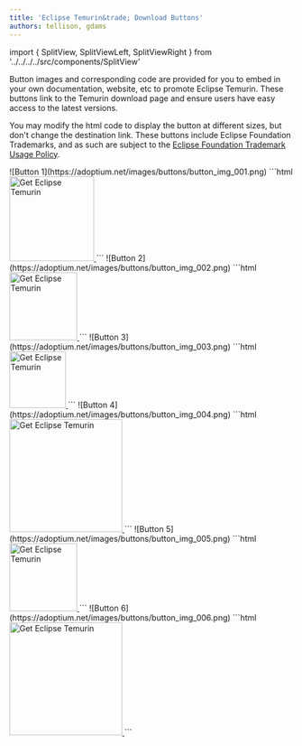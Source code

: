 ```yaml
---
title: 'Eclipse Temurin&trade; Download Buttons'
authors: tellison, gdams
---
```

import { SplitView, SplitViewLeft, SplitViewRight } from '../../../../src/components/SplitView'

Button images and corresponding code are provided for you to embed in your own documentation, website, etc to promote Eclipse Temurin. These buttons link to the Temurin download page and ensure users have easy access to the latest versions.

You may modify the html code to display the button at different sizes, but don't change the destination link. These buttons include Eclipse Foundation Trademarks, and as such are subject to the [Eclipse Foundation Trademark Usage Policy](https://www.eclipse.org/legal/logo_guidelines.php).

<SplitView>
    <SplitViewLeft>
        ![Button 1](https://adoptium.net/images/buttons/button_img_001.png)
    </SplitViewLeft>
    <SplitViewRight>
```html
<a href="https://adoptium.net/temurin?utm_medium=button">
  <img src="https://adoptium.net/images/buttons/button_img_001.png"
     alt="Get Eclipse Temurin" width="150" height="150" />
</a>
```
    </SplitViewRight>
</SplitView>

<SplitView>
    <SplitViewLeft>
        ![Button 2](https://adoptium.net/images/buttons/button_img_002.png)
    </SplitViewLeft>
    <SplitViewRight>
```html
<a href="https://adoptium.net/temurin?utm_medium=button">
  <img src="https://adoptium.net/images/buttons/button_img_002.png"
     alt="Get Eclipse Temurin" width="120" height="120" />
</a>
```
    </SplitViewRight>
</SplitView>

<SplitView>
    <SplitViewLeft>
        ![Button 3](https://adoptium.net/images/buttons/button_img_003.png)
    </SplitViewLeft>
    <SplitViewRight>
```html
<a href="https://adoptium.net/temurin?utm_medium=button">
  <img src="https://adoptium.net/images/buttons/button_img_003.png"
     alt="Get Eclipse Temurin" width="100" height="100" />
</a>
```
    </SplitViewRight>
</SplitView>

<SplitView>
    <SplitViewLeft>
        ![Button 4](https://adoptium.net/images/buttons/button_img_004.png)
    </SplitViewLeft>
    <SplitViewRight>
```html
<a href="https://adoptium.net/temurin?utm_medium=button">
  <img src="https://adoptium.net/images/buttons/button_img_004.png"
     alt="Get Eclipse Temurin" width="200" height="200" />
</a>
```
    </SplitViewRight>
</SplitView>

<SplitView>
    <SplitViewLeft>
        ![Button 5](https://adoptium.net/images/buttons/button_img_005.png)
    </SplitViewLeft>
    <SplitViewRight>
```html
<a href="https://adoptium.net/temurin?utm_medium=button">
  <img src="https://adoptium.net/images/buttons/button_img_004.png"
     alt="Get Eclipse Temurin" width="120" height="120" />
</a>
```
    </SplitViewRight>
</SplitView>

<SplitView>
    <SplitViewLeft>
        ![Button 6](https://adoptium.net/images/buttons/button_img_006.png)
    </SplitViewLeft>
    <SplitViewRight>
```html
<a href="https://adoptium.net/temurin?utm_medium=button">
  <img src="https://adoptium.net/images/buttons/button_img_004.png"
     alt="Get Eclipse Temurin" width="200" height="200" />
</a>
```
    </SplitViewRight>
</SplitView>
